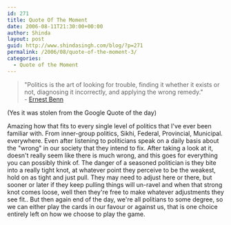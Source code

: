 ```yaml
---
id: 271
title: Quote Of The Moment
date: 2006-08-11T21:30:00+00:00
author: Shinda
layout: post
guid: http://www.shindasingh.com/blog/?p=271
permalink: /2006/08/quote-of-the-moment-3/
categories:
  - Quote of the Moment
---
```

<blockquote style="MARGIN-RIGHT: 0px" dir="ltr">
  <p>
    "Politics is the art of looking for trouble, finding it whether it exists or not, diagnosing it incorrectly, and applying the wrong remedy."<br />- <a href="http://www.quotationspage.com/quotes/Ernest_Benn">Ernest Benn</a>
  </p>
</blockquote>

(Yes it was stolen from the Google Quote of the day)

Amazing how that fits to every single level of politics that I've ever been familiar with. From inner-group politics, Sikhi, Federal, Provincial, Municipal. everywhere. Even after listening to politicians speak on a daily basis about the "wrong" in our society that they intend to fix. After taking a look at it, doesn't really seem like there is much wrong, and this goes for everything you can possibly think of. The danger of a seasoned politician is they bite into a really tight knot, at whatever point they perceive to be the weakest, hold on as tight and just pull. They may need to adjust here or there, but sooner or later if they keep pulling things will un-ravel and when that strong knot comes loose, well then they're free to make whatever adjustments they see fit.. But then again end of the day, we're all politians to some degree, so we can either play the cards in our favour or against us, that is one choice entirely left on how we choose to play the game.
